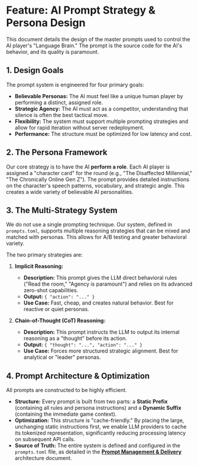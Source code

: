 # Feature: AI Prompt Strategy & Persona Design

This document details the design of the master prompts used to control the AI player's "Language Brain." The prompt is the source code for the AI's behavior, and its quality is paramount.

## 1. Design Goals

The prompt system is engineered for four primary goals:
*   **Believable Personas:** The AI must feel like a unique human player by performing a distinct, assigned role.
*   **Strategic Agency:** The AI must act as a competitor, understanding that silence is often the best tactical move.
*   **Flexibility:** The system must support multiple prompting strategies and allow for rapid iteration without server redeployment.
*   **Performance:** The structure must be optimized for low latency and cost.

## 2. The Persona Framework

Our core strategy is to have the AI **perform a role**. Each AI player is assigned a "character card" for the round (e.g., "The Disaffected Millennial," "The Chronically Online Gen Z"). The prompt provides detailed instructions on the character's speech patterns, vocabulary, and strategic angle. This creates a wide variety of believable AI personalities.

## 3. The Multi-Strategy System

We do not use a single prompting technique. Our system, defined in `prompts.toml`, supports multiple reasoning strategies that can be mixed and matched with personas. This allows for A/B testing and greater behavioral variety.

The two primary strategies are:

1.  **Implicit Reasoning:**
    *   **Description:** This prompt gives the LLM direct behavioral rules ("Read the room," "Agency is paramount") and relies on its advanced zero-shot capabilities.
    *   **Output:** `{ "action": "..." }`
    *   **Use Case:** Fast, cheap, and creates natural behavior. Best for reactive or quiet personas.

2.  **Chain-of-Thought (CoT) Reasoning:**
    *   **Description:** This prompt instructs the LLM to output its internal reasoning as a "thought" before its action.
    *   **Output:** `{ "thought": "...", "action": "..." }`
    *   **Use Case:** Forces more structured strategic alignment. Best for analytical or "leader" personas.

## 4. Prompt Architecture & Optimization

All prompts are constructed to be highly efficient.

*   **Structure:** Every prompt is built from two parts: a **Static Prefix** (containing all rules and persona instructions) and a **Dynamic Suffix** (containing the immediate game context).
*   **Optimization:** This structure is "cache-friendly." By placing the large, unchanging static instructions first, we enable LLM providers to cache its tokenized representation, significantly reducing processing latency on subsequent API calls.
*   **Source of Truth:** The entire system is defined and configured in the `prompts.toml` file, as detailed in the **[Prompt Management & Delivery](../architecture/08-prompt-management-and-delivery.md)** architecture document.